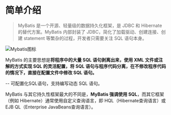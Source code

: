 # 简单介绍

> MyBatis 是一个开源、轻量级的数据持久化框架，是 JDBC 和 Hibernate 的替代方案。MyBatis 内部封装了 JDBC，简化了加载驱动、创建连接、创建 statement 等繁杂的过程，开发者只需要关注 SQL 语句本身。

![Mybatis图标](http://c.biancheng.net/uploads/allimg/210708/1-210FQ43322D7.png)

MyBatis 的主要思想是**将程序中的大量 SQL 语句剥离出来，使用 XML 文件或注解的方式实现 SQL 的灵活配置，将 SQL 语句与程序代码分离，在不修改程序代码的情况下，直接在配置文件中修改 SQL 语句。**

-- 可配置化SQL语句，支持编写动态 SQL 语句。

MyBatis 与其它持久性框架最大的不同是，**MyBatis 强调使用 SQL**，而其它框架（例如 Hibernate）通常使用自定义查询语言，即 HQL（Hibernate查询语言）或 EJB QL（Enterprise JavaBeans查询语言）。

